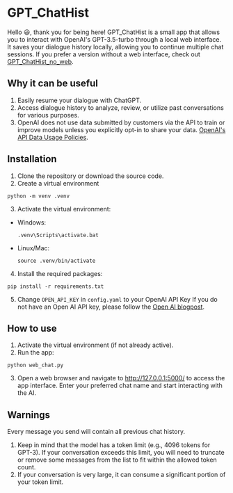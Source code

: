 # GPT_ChatHist 

Hello :smiley:, thank you for being here! GPT_ChatHist is a small app that allows you to interact with OpenAI's GPT-3.5-turbo through a local web interface. It saves your dialogue history locally, allowing you to continue multiple chat sessions. If you prefer a version without a web interface, check out [GPT_ChatHist_no_web](https://github.com/NMar33/GPT_ChatHist_no_web).

## Why it can be useful

1. Easily resume your dialogue with ChatGPT.
2. Access dialogue history to analyze, review, or utilize past conversations for various purposes.
3. OpenAI does not use data submitted by customers via the API to train or improve models unless you explicitly opt-in to share your data. [OpenAI's API Data Usage Policies](https://openai.com/policies/api-data-usage-policies).


## Installation

1. Clone the repository or download the source code.
2. Create a virtual environment
```
python -m venv .venv
```
3. Activate the virtual environment:

- Windows:
  ```
  .venv\Scripts\activate.bat
  ```

- Linux/Mac:
  ```
  source .venv/bin/activate
  ```

4. Install the required packages:
```
pip install -r requirements.txt
```
5. Change `OPEN_API_KEY` in `config.yaml` to your OpenAI API Key
If you do not have an Open AI API key, please follow the [Open AI blogpost](https://openai.com/blog/openai-api/).


## How to use

1. Activate the virtual environment (if not already active).
2. Run the app:
```
python web_chat.py
```
3. Open a web browser and navigate to http://127.0.0.1:5000/ to access the app interface. Enter your preferred chat name and start interacting with the AI.

## Warnings

Every message you send will contain all previous chat history.

1. Keep in mind that the model has a token limit (e.g., 4096 tokens for GPT-3). If your conversation exceeds this limit, you will need to truncate or remove some messages from the list to fit within the allowed token count.
2. If your conversation is very large, it can consume a significant portion of your token limit.